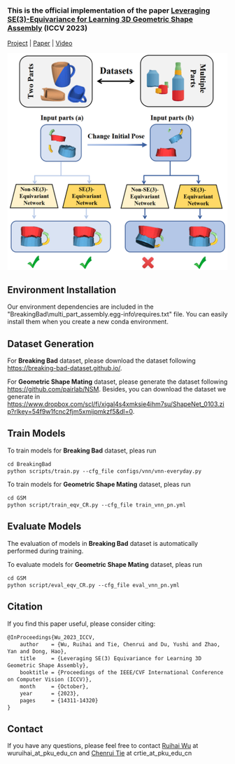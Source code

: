 ### This is the official implementation of the paper [Leveraging SE(3)-Equivariance for Learning 3D Geometric Shape Assembly](https://crtie.github.io/SE-3-part-assembly/) (ICCV 2023)

[Project](https://crtie.github.io/SE-3-part-assembly/) | [Paper](https://openaccess.thecvf.com/content/ICCV2023/html/Wu_Leveraging_SE3_Equivariance_for_Learning_3D_Geometric_Shape_Assembly_ICCV_2023_paper.html) | [Video](https://youtu.be/pEtIAal-xgQ)

![teaser.png](teaser.png)


## Environment Installation

Our environment dependencies are included in the "BreakingBad\multi_part_assembly.egg-info\requires.txt" file. You can easily install them when you create a new conda environment.


## Dataset Generation

For **Breaking Bad** dataset, please download the dataset following https://breaking-bad-dataset.github.io/.

For **Geometric Shape Mating** dataset, please generate the dataset following https://github.com/pairlab/NSM.
Besides, you can download the dataset we generate in https://www.dropbox.com/scl/fi/xigal4s4xmksie4ihm7su/ShapeNet_0103.zip?rlkey=54f9w1fcnc2fjm5xmijpmkzf5&dl=0.


## Train Models

To train models for **Breaking Bad** dataset, pleas run
```
cd BreakingBad
python scripts/train.py --cfg_file configs/vnn/vnn-everyday.py
```

To train models for **Geometric Shape Mating** dataset, pleas run
```
cd GSM
python script/train_eqv_CR.py --cfg_file train_vnn_pn.yml
```


## Evaluate Models

The evaluation of models in **Breaking Bad** dataset is automatically performed during training. 

To evaluate models for **Geometric Shape Mating** dataset, pleas run
```
cd GSM
python script/eval_eqv_CR.py --cfg_file eval_vnn_pn.yml
```

## Citation
If you find this paper useful, please consider citing:
```
@InProceedings{Wu_2023_ICCV,
    author    = {Wu, Ruihai and Tie, Chenrui and Du, Yushi and Zhao, Yan and Dong, Hao},
    title     = {Leveraging SE(3) Equivariance for Learning 3D Geometric Shape Assembly},
    booktitle = {Proceedings of the IEEE/CVF International Conference on Computer Vision (ICCV)},
    month     = {October},
    year      = {2023},
    pages     = {14311-14320}
}
```

## Contact
If you have any questions, please feel free to contact [Ruihai Wu](https://warshallrho.github.io/) at wuruihai_at_pku_edu_cn and [Chenrui Tie](https://crtie.github.io/) at crtie_at_pku_edu_cn
